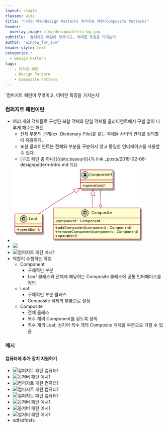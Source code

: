 ```yaml
--- 
layout: single
classes: wide
title: "디자인 패턴(Design Pattern) 컴퍼지트 패턴(Composite Pattern)"
header:
  overlay_image: /img/designpattern-bg.jpg
subtitle: '컴퍼지트 패턴이 무엇이고, 어떠한 특징을 가지는지'
author: "window_for_sun"
header-style: text
categories :
  - Design Pattern
tags:
    - 디자인 패턴
    - Design Pattern
    - Composite Pattern
---  
```


'컴퍼지트 패턴이 무엇이고, 어떠한 특징을 가지는지'

### 컴퍼지트 패턴이란
  - 여러 개의 객체들로 구성된 복합 객체와 단일 객체를 클라이언트에서 구별 없이 다루게 해주는 해턴
    - 전체 부분의 관계(ex. Dictionary-File)를 갖는 객체들 사이의 관계를 정의할 때 유용하다.
    - 또한 클라이언트는 전체와 부분을 구분하지 않고 동일한 인터페이스를 사용할 수 있다.
    - [구조 패턴 중 하나]({{site.baseurl}}{% link _posts/2019-02-08-designpattern-intro.md %})
  - ![컴퍼지트 패턴 예시1](/img/designpattern-composite-ex-1-classdiagram.png)
  - <img src="{{site.baseurl}}/img/designpattern-composite-ex-1-classdiagram.png">
  - ![컴퍼지트 패턴 예시1]({{site.baseurl}}/img/designpattern-composite-ex-1-classdiagram.png)
  - 역할이 수행하는 작업
    - Component
      - 구체적인 부분
      - Leaf 클래스와 전체에 해당하는 Composite 클래스에 공통 인터페이스를 정의
    - Leaf
      - 구체적인 부분 클래스
      - Composite 객체의 부붐으로 설정
    - Composite
      - 전체 클래스
      - 복수 개의 Component를 갖도록 정의
      - 복수 개의 Leaf, 심지어 복수 개의 Composite 객체를 부분으로 가질 수 있음
      
### 예시
#### 컴퓨터에 추가 장치 지원하기
- ![컴퍼지트 패턴 컴퓨터1]({{site.baseurl}}/img/designpattern-composite-computer-1-classdiagram.png)
- ![옵저버 패턴 예시1]({{site.baseurl}}/img/designpattern-observer-ex-1-classdiagram.png)
- ![컴퍼지트 패턴 컴퓨터1]({{site.baseurl}}/img/designpattern-composite-computer-1-classdiagram.png)
- ![컴퍼지트 패턴 컴퓨터1]({{site.baseurl}}/img/designpattern-composite-computer-1-classdiagram.png)
- ![컴퍼지트 패턴 컴퓨터1]({{site.baseurl}}/img/designpattern-composite-computer-1-classdiagram.png)
- ![옵저버 패턴 예시1]({{site.baseurl}}/img/designpattern-observer-ex-1-classdiagram.png)
- ![옵저버 패턴 예시1]({{site.baseurl}}/img/designpattern-observer-ex-1-classdiagram.png)
- ![업저버 패턴 예시1]({{site.baseurl}}/img/designpattern-observer-ex-1-classdiagram.png)
- sdfsdfdsfs